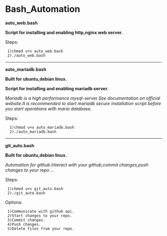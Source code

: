 # Bash_Automation


**auto_web.bash**

**Script for installing and enabling http,nginx web server.**


Steps:

     1)chmod u+x auto_web.bash 
     2)./auto_web.bash

_____________________________________________________________________________________________


**auto_mariadb.bash**

**Built for ubuntu,debian linux.**

**Script for installing  and enabling mariadb server.**

*Mariadb is a high performance mysql-server.See documentation on official website.It is recommended to start mariadb secure installation script
before you start operations with maria database.*

Steps:
     
      1)chmod u+x auto_mariadb.bash 
      2)./auto_mariadb.bash 
      
______________________________________________________________________________________________

**git_auto.bash**

**Built for ubuntu,debian linux.**


*Automation for github.Interact with your github,commit changes,push changes to your repo ...*

Steps:
     
     1)chmod u+x git_auto.bash 
     2)./git_auto.bash 

Options:
     
     1)Communicate with github api.
     2)Start changes to your repo.
     3)Commit changes.
     4)Push changes.
     5)Delete files from your repo.
     
    







